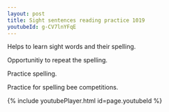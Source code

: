 ```yaml
---
layout: post
title: Sight sentences reading practice 1019
youtubeId: g-CV7lnYFqE
---
```

 
 
Helps to learn sight words and their spelling.

Opportunitiy to repeat the spelling. 

Practice spelling. 
 
Practice for spelling bee competitions. 
 
{% include youtubePlayer.html id=page.youtubeId %}
 
 
